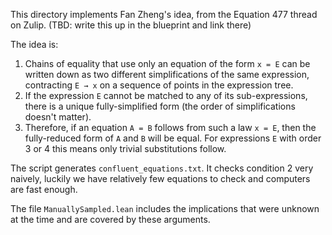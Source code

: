 This directory implements Fan Zheng's idea, from the Equation 477 thread on Zulip. (TBD: write
this up in the blueprint and link there)

The idea is:
1. Chains of equality that use only an equation of the form `x = E` can be written down
    as two different simplifications of the same expression, contracting `E → x` on
    a sequence of points in the expression tree.
2. If the expression `E` cannot be matched to any of its sub-expressions, there is a unique
    fully-simplified form (the order of simplifications doesn't matter).
3. Therefore, if an equation `A = B` follows from such a law `x = E`, then the fully-reduced
    form of `A` and `B` will be equal. For expressions `E` with order 3 or 4 this means only
    trivial substitutions follow.

The script generates `confluent_equations.txt`. It checks condition 2 very naively, luckily
we have relatively few equations to check and computers are fast enough.

The file `ManuallySampled.lean` includes the implications that were unknown at the time and
are covered by these arguments.
